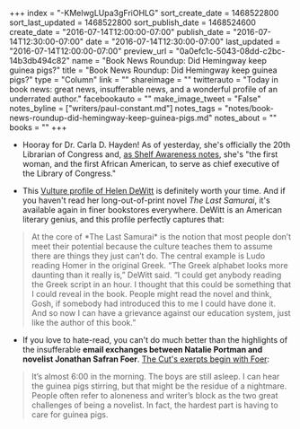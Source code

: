 +++
index = "-KMelwgLUpa3gFriOHLG"
sort_create_date = 1468522800
sort_last_updated = 1468522800
sort_publish_date = 1468524600
create_date = "2016-07-14T12:00:00-07:00"
publish_date = "2016-07-14T12:30:00-07:00"
date = "2016-07-14T12:30:00-07:00"
last_updated = "2016-07-14T12:00:00-07:00"
preview_url = "0a0efc1c-5043-08dd-c2bc-14b3db494c82"
name = "Book News Roundup: Did Hemingway keep guinea pigs?"
title = "Book News Roundup: Did Hemingway keep guinea pigs?"
type = "Column"
link = ""
shareimage = ""
twitterauto = "Today in book news: great news, insufferable news, and a wonderful profile of an underrated author."
facebookauto = ""
make_image_tweet = "False"
notes_byline = ["writers/paul-constant.md"]
notes_tags = "notes/book-news-roundup-did-hemingway-keep-guinea-pigs.md"
notes_about = ""
books = ""
+++
* Hooray for Dr. Carla D. Hayden! As of yesterday, she's officially the 20th Librarian of Congress and, [as Shelf Awareness notes](http://www.shelf-awareness.com/issue.html?issue=2795#m33181), she's "the first woman, and the first African American, to serve as chief executive of the Library of Congress."

* This [Vulture profile of Helen DeWitt](http://www.vulture.com/2016/07/helen-dewitt-last-samurai-new-edition.html) is definitely worth your time. And if you haven't read her long-out-of-print novel *The Last Samurai*, it's available again in finer bookstores everywhere. DeWitt is an American literary genius, and this profile perfectly captures that:

<blockquote>At the core of *The Last Samurai* is the notion that most people don’t meet their potential because the culture teaches them to assume there are things they just can’t do. The central example is Ludo reading Homer in the original Greek. “The Greek alphabet looks more daunting than it really is,” DeWitt said. “I could get anybody reading the Greek script in an hour. I thought that this could be something that I could reveal in the book. People might read the novel and think, Gosh, if somebody had introduced this to me I could have done it. And so now I can have a grievance against our education system, just like the author of this book.”</blockquote>

* If you love to hate-read, you can't do much better than the highlights of the insufferable **email exchanges between Natalie Portman and novelist Jonathan Safran Foer**. [The Cut's exerpts begin with Foer](http://nymag.com/thecut/2016/07/natalie-portmans-emails-to-jonathan-safran-foer.html):

<blockquote>It’s almost 6:00 in the morning. The boys are still asleep. I can hear the guinea pigs stirring, but that might be the residue of a nightmare. People often refer to aloneness and writer’s block as the two great challenges of being a novelist. In fact, the hardest part is having to care for guinea pigs.</blockquote>